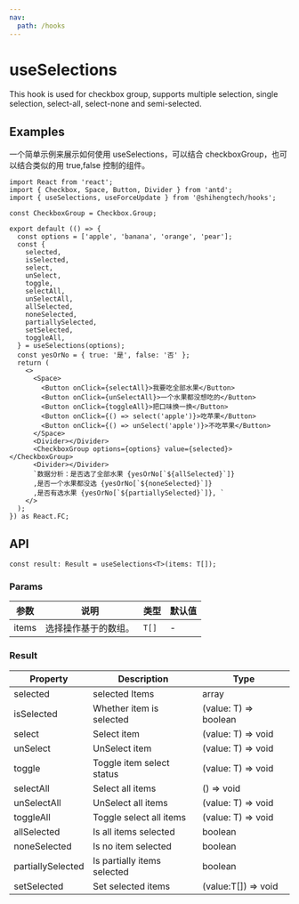 ```yaml
---
nav:
  path: /hooks
---
```


# useSelections

This hook is used for checkbox group, supports multiple selection, single selection, select-all, select-none and semi-selected.

## Examples

一个简单示例来展示如何使用 useSelections，可以结合 checkboxGroup，也可以结合类似的用 true,false 控制的组件。

```tsx
import React from 'react';
import { Checkbox, Space, Button, Divider } from 'antd';
import { useSelections, useForceUpdate } from '@shihengtech/hooks';

const CheckboxGroup = Checkbox.Group;

export default (() => {
  const options = ['apple', 'banana', 'orange', 'pear'];
  const {
    selected,
    isSelected,
    select,
    unSelect,
    toggle,
    selectAll,
    unSelectAll,
    allSelected,
    noneSelected,
    partiallySelected,
    setSelected,
    toggleAll,
  } = useSelections(options);
  const yesOrNo = { true: '是', false: '否' };
  return (
    <>
      <Space>
        <Button onClick={selectAll}>我要吃全部水果</Button>
        <Button onClick={unSelectAll}>一个水果都没想吃的</Button>
        <Button onClick={toggleAll}>把口味换一换</Button>
        <Button onClick={() => select('apple')}>吃苹果</Button>
        <Button onClick={() => unSelect('apple')}>不吃苹果</Button>
      </Space>
      <Divider></Divider>
      <CheckboxGroup options={options} value={selected}></CheckboxGroup>
      <Divider></Divider>
      `数据分析：是否选了全部水果 {yesOrNo[`${allSelected}`]}
      ,是否一个水果都没选 {yesOrNo[`${noneSelected}`]}
      ,是否有选水果 {yesOrNo[`${partiallySelected}`]}, `
    </>
  );
}) as React.FC;
```

## API

```tsx | pure
const result: Result = useSelections<T>(items: T[]);
```

### Params

| 参数  | 说明                 | 类型  | 默认值 |
| ----- | -------------------- | ----- | ------ |
| items | 选择操作基于的数组。 | `T[]` | -      |

### Result

| Property          | Description                 | Type                  |
| ----------------- | --------------------------- | --------------------- |
| selected          | selected Items              | array                 |
| isSelected        | Whether item is selected    | (value: T) => boolean |
| select            | Select item                 | (value: T) => void    |
| unSelect          | UnSelect item               | (value: T) => void    |
| toggle            | Toggle item select status   | (value: T) => void    |
| selectAll         | Select all items            | () => void            |
| unSelectAll       | UnSelect all items          | (value: T) => void    |
| toggleAll         | Toggle select all items     | (value: T) => void    |
| allSelected       | Is all items selected       | boolean               |
| noneSelected      | Is no item selected         | boolean               |
| partiallySelected | Is partially items selected | boolean               |
| setSelected       | Set selected items          | (value:T[]) => void   |
